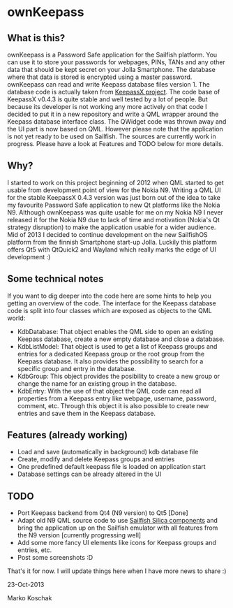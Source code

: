 ownKeepass
==========

What is this?
-------------

ownKeepass is a Password Safe application for the Sailfish platform. You can use it to store your passwords for webpages, PINs, TANs and any other data that should be kept secret on your Jolla Smartphone. The database where that data is stored is encrypted using a master password. ownKeepass can read and write Keepass database files version 1. The database code is actually taken from [KeepassX project][1]. The code base of KeepassX v0.4.3 is quite stable and well tested by a lot of people. But because its developer is not working any more actively on that code I decided to put it in a new repository and write a QML wrapper around the Keepass database interface class. The QWidget code was thrown away and the UI part is now based on QML.
However please note that the application is not yet ready to be used on Sailfish. The sources are currently work in progress. Please have a look at Features and TODO below for more details.

Why?
----

I started to work on this project beginning of 2012 when QML started to get usable from development point of view for the Nokia N9. Writing a QML UI for the stable KeepassX 0.4.3 version was just born out of the idea to take my favourite Password Safe application to new Qt platforms like the Nokia N9. Although ownKeepass was quite usable for me on my Nokia N9 I never released it for the Nokia N9 due to lack of time and motivation (Nokia's Qt strategy disruption) to make the application usable for a wider audience. Mid of 2013 I decided to continue development on the new SailfishOS platform from the finnish Smartphone start-up Jolla. Luckily this platform offers Qt5 with QtQuick2 and Wayland which really marks the edge of UI development :)

Some technical notes
--------------------

If you want to dig deeper into the code here are some hints to help you getting an overview of the code. The interface for the Keepass database code is split into four classes which are exposed as objects to the QML world:

*   KdbDatabase:
    That object enables the QML side to open an existing Keepass database, create a new empty database and close a database.
*   KdbListModel:
    That object is used to get a list of Keepass groups and entries for a dedicated Keepass group or the root group from the Keepass database. It also provides the possibility to search for a specific group and entry in the database.
*   KdbGroup:
    This object provides the posibility to create a new group or change the name for an existing group in the database.
*   KdbEntry:
    With the use of that object the QML code can read all properties from a Keepass entry like webpage, username, password, comment, etc. Through this object it is also possible to create new entries and save them in the Keepass database.

Features (already working)
--------------------------

*   Load and save (automatically in background) kdb database file
*   Create, modify and delete Keepass groups and entries
*   One predefined default keepass file is loaded on application start
*   Database settings can be already altered in the UI

TODO
----

*   Port Keepass backend from Qt4 (N9 version) to Qt5 [Done]
*   Adapt old N9 QML source code to use [Sailfish Silica components][2] and bring the application up on the Sailfish emulator with all features from the N9 version [currently progressing well]
*   Add some more fancy UI elements like icons for Keepass groups and entries, etc.
*   Post some screenshots :D

That's it for now. I will update things here when I have more news to share :)

23-Oct-2013

Marko Koschak

[1]: http://www.keepassx.org                                           "KeepassX project homepage"
[2]: https://sailfishos.org/sailfish-silica/sailfish-silica-all.html   "QtQuick Components for Sailfish"
